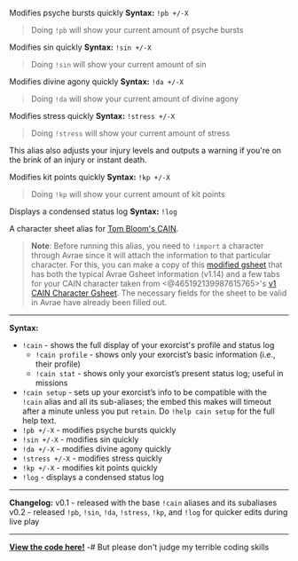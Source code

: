 Modifies psyche bursts quickly
**Syntax:** `!pb +/-X`
> Doing `!pb` will show your current amount of psyche bursts

Modifies sin quickly
**Syntax:** `!sin +/-X`
> Doing `!sin` will show your current amount of sin

Modifies divine agony quickly
**Syntax:** `!da +/-X`
> Doing `!da` will show your current amount of divine agony

Modifies stress quickly
**Syntax:** `!stress +/-X`
> Doing `!stress` will show your current amount of stress

This alias also adjusts your injury levels and outputs a warning if you're on the brink of an injury or instant death.

Modifies kit points quickly
**Syntax:** `!kp +/-X`
> Doing `!kp` will show your current amount of kit points

Displays a condensed status log
**Syntax:** `!log`

A character sheet alias for [Tom Bloom's CAIN](<https://tombloom.itch.io/cain/>).

> **Note**: Before running this alias, you need to `!import` a character through Avrae since it will attach the information to that particular character. For this, you can make a copy of this [modified gsheet](https://docs.google.com/spreadsheets/d/1gMU3bz5iyONDCOcNyYuYLpztb_8RdL6GaI50PhUkTq0/edit?usp=sharing) that has both the typical Avrae Gsheet information (v1.14) and a few tabs for your CAIN character taken from <@465192139987615765>'s [v1 CAIN Character Gsheet](https://discord.com/channels/426286410496999425/1277789952817627136/1277789952817627136). The necessary fields for the sheet to be valid in Avrae have already been filled out.
** **
**Syntax:**
- `!cain` - shows the full display of your exorcist's profile and status log
   - `!cain profile` - shows only your exorcist’s basic information (i.e., their profile)
   - `!cain stat` - shows only your exorcist’s present status log; useful in missions
- `!cain setup` - sets up your exorcist’s info to be compatible with the `!cain` alias and all its sub-aliases; the embed this makes will timeout after a minute unless you put `retain`. Do `!help cain setup` for the full help text.
- `!pb +/-X` - modifies psyche bursts quickly
- `!sin +/-X` - modifies sin quickly
- `!da +/-X` - modifies divine agony quickly
- `!stress +/-X` - modifies stress quickly
- `!kp +/-X` - modifies kit points quickly
- `!log` - displays a condensed status log
---

**Changelog:**
v0.1 - released with the base `!cain` aliases and its subaliases
v0.2 - released `!pb`, `!sin`, `!da`, `!stress`, `!kp`, and `!log` for quicker edits during live play

---
**[View the code here!](<https://github.com/desara-fen/Avrae_CAIN_Sheet/tree/main>)**
-# But please don't judge my terrible coding skills

